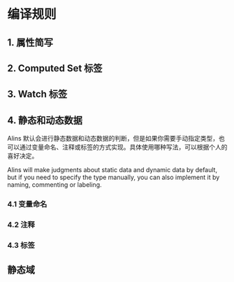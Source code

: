 

# 编译规则

## 1. 属性简写

## 2. Computed Set 标签

## 3. Watch 标签

## 4. 静态和动态数据

Alins 默认会进行静态数据和动态数据的判断，但是如果你需要手动指定类型，也可以通过变量命名、注释或标签的方式实现。具体使用哪种写法，可以根据个人的喜好决定。

Alins will make judgments about static data and dynamic data by default, but if you need to specify the type manually, you can also implement it by naming, commenting or labeling.

### 4.1 变量命名

### 4.2 注释

### 4.3 标签

## 静态域